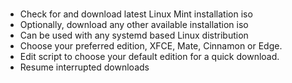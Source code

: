 # 
* Check for and download latest Linux Mint installation iso<br>
* Optionally, download any other available installation iso<br>
* Can be used with any systemd based Linux distribution<br>
* Choose your preferred edition, XFCE, Mate, Cinnamon or Edge.<br>
* Edit script to choose your default edition for a quick download.<br>
* Resume interrupted downloads
#
